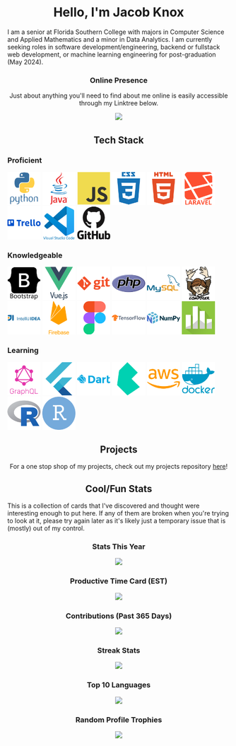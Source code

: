 <h1 align="center">Hello, I'm Jacob Knox</h1>

I am a senior at Florida Southern College with majors in Computer Science and Applied Mathematics and a minor in Data Analytics. I am currently seeking roles in software development/engineering, backend or fullstack web development, or machine learning engineering for post-graduation (May 2024).

<h3 align="center">Online Presence</h3>
<p align="center">Just about anything you'll need to find about me online is easily accessible through my Linktree below.</p>
<p align="center"><a href="https://linktr.ee/jacobknox" align="center" ><img src="https://img.shields.io/badge/linktree-1de9b6?style=for-the-badge&logo=linktree&logoColor=white" /></a></p>

<h2 align="center">Tech Stack</h2>
<h3>Proficient</h3>
<a href="https://www.python.org"><img src="https://raw.githubusercontent.com/devicons/devicon/master/icons/python/python-original-wordmark.svg" alt="python" width="75" height="75"/></a>
<a href="https://www.java.com/en/"><img src="https://raw.githubusercontent.com/devicons/devicon/master/icons/java/java-original-wordmark.svg" alt="java" width="75" height="75"/></a>
<a href="https://www.javascript.com/"><img src="https://raw.githubusercontent.com/devicons/devicon/master/icons/javascript/javascript-original.svg" alt="javascript"  width="75" height="75"/></a>
<a href="https://www.w3schools.com/css/"> <img src="https://raw.githubusercontent.com/devicons/devicon/master/icons/css3/css3-plain-wordmark.svg" alt="css3" width="75" height="75"/></a>
<a href="https://www.w3.org/html/"><img src="https://raw.githubusercontent.com/devicons/devicon/master/icons/html5/html5-plain-wordmark.svg" alt="html5" width="75" height="75"/></a>
<a href="https://laravel.com/"><img src="https://raw.githubusercontent.com/devicons/devicon/master/icons/laravel/laravel-plain-wordmark.svg" alt="laravel" width="75" height="75"/></a>
<a href="https://trello.com/"><img src="https://raw.githubusercontent.com/devicons/devicon/master/icons/trello/trello-plain-wordmark.svg" alt="trello" width="75" height="75"/></a>
<a href="https://code.visualstudio.com/"><img src="https://raw.githubusercontent.com/devicons/devicon/master/icons/vscode/vscode-original-wordmark.svg" alt="visual studio code" width="75" height="75"/></a>
<a href="https://github.com/"><img src="https://raw.githubusercontent.com/devicons/devicon/master/icons/github/github-original-wordmark.svg" alt="github" width="75" height="75"/></a>

<h3>Knowledgeable</h3>
<a href="https://getbootstrap.com"><img src="https://raw.githubusercontent.com/devicons/devicon/master/icons/bootstrap/bootstrap-plain-wordmark.svg" alt="bootstrap" width="75" height="75"/></a>
<a href="https://vuejs.org/"><img src="https://raw.githubusercontent.com/devicons/devicon/master/icons/vuejs/vuejs-original-wordmark.svg" alt="vue.js" width="75" height="75"/></a>
<a href="https://git-scm.com/"><img src="https://raw.githubusercontent.com/devicons/devicon/master/icons/git/git-plain-wordmark.svg" alt="git" width="75" height="75"/></a>
<a href="https://www.php.net/"><img src="https://raw.githubusercontent.com/devicons/devicon/master/icons/php/php-original.svg" alt="php" width="75" height="75"/></a>
<a href="https://www.mysql.com/"><img src="https://raw.githubusercontent.com/devicons/devicon/master/icons/mysql/mysql-original-wordmark.svg" alt="mysql" width="75" height="75"/></a>
<a href="https://getcomposer.org/"><img src="https://raw.githubusercontent.com/devicons/devicon/master/icons/composer/composer-original.svg" alt="composer" width="75" height="75"/></a>
<a href="https://www.jetbrains.com/idea/"><img src="https://raw.githubusercontent.com/devicons/devicon/master/icons/intellij/intellij-original-wordmark.svg" alt="intellij" width="75" height="75"/></a>
<a href="https://firebase.google.com/"><img src="https://raw.githubusercontent.com/devicons/devicon/master/icons/firebase/firebase-plain-wordmark.svg" alt="firebase" width="75" height="75"/></a>
<a href="https://www.figma.com/"><img src="https://raw.githubusercontent.com/devicons/devicon/master/icons/figma/figma-original.svg" alt="figma" width="75" height="75"/></a>
<a href="https://www.tensorflow.org/"><img src="https://raw.githubusercontent.com/devicons/devicon/master/icons/tensorflow/tensorflow-original-wordmark.svg" alt="tensorflow" width="75" height="75"/></a>
<a href="https://numpy.org/"><img src="https://raw.githubusercontent.com/devicons/devicon/master/icons/numpy/numpy-original-wordmark.svg" alt="numpy" width="75" height="75"/></a>
<a href="https://www.minitab.com/en-us/"><img src="https://raw.githubusercontent.com/devicons/devicon/master/icons/minitab/minitab-original.svg" alt="minitab" width="75" height="75"/></a>

<h3>Learning</h3>
<a href="https://graphql.org"><img src="https://raw.githubusercontent.com/devicons/devicon/master/icons/graphql/graphql-plain-wordmark.svg" alt="graphql" width="75" height="75"/></a>
<a href="https://flutter.dev/"><img src="https://raw.githubusercontent.com/devicons/devicon/master/icons/flutter/flutter-original.svg" alt="flutter" width="75" height="75"/></a>
<a href="https://dart.dev/"><img src="https://raw.githubusercontent.com/devicons/devicon/master/icons/dart/dart-plain-wordmark.svg" alt="dart" width="75" height="75"/></a>
<a href="https://bulma.io/"><img src="https://raw.githubusercontent.com/devicons/devicon/master/icons/bulma/bulma-plain.svg" alt="bulma" width="75" height="75"/></a>
<a href="https://aws.amazon.com/"><img src="https://raw.githubusercontent.com/devicons/devicon/master/icons/amazonwebservices/amazonwebservices-plain-wordmark.svg" alt="amazon web services" width="75" height="75"/></a>
<a href="https://www.docker.com/"><img src="https://raw.githubusercontent.com/devicons/devicon/master/icons/docker/docker-plain-wordmark.svg" alt="docker" width="75" height="75"/></a>
<a href="https://www.r-project.org/"><img src="https://raw.githubusercontent.com/devicons/devicon/master/icons/r/r-original.svg" alt="r" width="75" height="75"/></a>
<a href="https://www.rstudio.com/categories/rstudio-ide/"><img src="https://raw.githubusercontent.com/devicons/devicon/master/icons/rstudio/rstudio-original.svg" alt="rstudio" width="75" height="75"/></a>

<h2 align="center">Projects</h2>
<p align="center">For a one stop shop of my projects, check out my projects repository <a href="https://github.com/JacobKnox/Jacob-Knox-Projects#readme">here</a>!</p>

<h2 align="center">Cool/Fun Stats</h2>
This is a collection of cards that I've discovered and thought were interesting enough to put here. If any of them are broken when you're trying to look at it, please try again later as it's likely just a temporary issue that is (mostly) out of my control.
<h3 align="center">Stats This Year</h3>
<p align="center"><img src="http://github-profile-summary-cards.vercel.app/api/cards/stats?username=JacobKnox&theme=nord_dark" /></p>
<h3 align="center">Productive Time Card (EST)</h3>
<p align="center"><img src="http://github-profile-summary-cards.vercel.app/api/cards/productive-time?username=JacobKnox&theme=nord_dark&utcOffset=-5" /></p>
<h3 align="center">Contributions (Past 365 Days)</h3>
<p align="center"><img src="http://github-profile-summary-cards.vercel.app/api/cards/profile-details?username=JacobKnox&theme=nord_dark"></p>
<h3 align="center">Streak Stats</h3>
<p align="center"><img src="https://github-readme-streak-stats.herokuapp.com/?user=JacobKnox&date_format=M%20j%5B%2C%20Y%5D&background=2D3742&stroke=2D3742&ring=6bbbca&fire=6bbbca&currStreakNum=fff&sideNums=6bbbca&currStreakLabel=6bbbca&sideLabels=fff&dates=fff" /></p>
<h3 align="center">Top 10 Languages</h3>
<p align="center"><img src="https://github-readme-stats.vercel.app/api/top-langs/?username=JacobKnox&langs_count=10&theme=radical" /></p>
<h3 align="center">Random Profile Trophies</h3>
<p align="center"><img src="https://github-profile-trophy.vercel.app/?username=JacobKnox" /></p>
